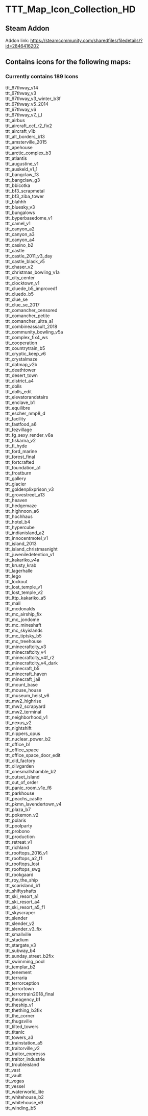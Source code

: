 # TTT_Map_Icon_Collection_HD
## Steam Addon
Addon link: https://steamcommunity.com/sharedfiles/filedetails/?id=2846416202
## Contains icons for the following maps:<br>
### Currently contains 189 Icons<br>
ttt_67thway_v14<br>
ttt_67thway_v3<br>
ttt_67thway_v3_winter_b3f<br>
ttt_67thway_v5_2014<br>
ttt_67thway_v6<br>
ttt_67thway_v7_j_l<br>
ttt_airbus<br>
ttt_aircraft_ccf_r2_fix2<br>
ttt_aircraft_v1b<br>
ttt_alt_borders_b13<br>
ttt_amsterville_2015<br>
ttt_apehouse<br>
ttt_arctic_complex_b3<br>
ttt_atlantis<br>
ttt_augustine_v1<br>
ttt_auskeld_v1_1<br>
ttt_bangclaw_f3<br>
ttt_bangclaw_g3<br>
ttt_bbicotka<br>
ttt_bf3_scrapmetal<br>
ttt_bf3_ziba_tower<br>
ttt_blahhh<br>
ttt_bluesky_v3<br>
ttt_bungalows<br>
ttt_byperbasedome_v1<br>
ttt_camel_v1<br>
ttt_canyon_a2<br>
ttt_canyon_a3<br>
ttt_canyon_a4<br>
ttt_casino_b2<br>
ttt_castle<br>
ttt_castle_2011_v3_day<br>
ttt_castle_black_v5<br>
ttt_chaser_v2<br>
ttt_christmas_bowling_v1a<br>
ttt_city_center<br>
ttt_clocktown_v1<br>
ttt_cluede_b5_improved1<br>
ttt_cluedo_b5<br>
ttt_clue_se<br>
ttt_clue_se_2017<br>
ttt_comancher_censored<br>
ttt_comancher_petite<br>
ttt_comancher_ultra_a1<br>
ttt_combineassault_2018<br>
ttt_community_bowling_v5a<br>
ttt_complex_fix4_ws<br>
ttt_cooperation<br>
ttt_countrytrain_b5<br>
ttt_cryptic_keep_v6<br>
ttt_crystalmaze<br>
ttt_datmap_v2b<br>
ttt_deathtower<br>
ttt_desert_town<br>
ttt_district_a4<br>
ttt_dolls<br>
ttt_dolls_edit<br>
ttt_elevatorandstairs<br>
ttt_enclave_b1<br>
ttt_equilibre<br>
ttt_escher_nmp8_d<br>
ttt_facility<br>
ttt_fastfood_a6<br>
ttt_fezvillage<br>
ttt_fg_sexy_render_v6a<br>
ttt_fiskarna_v2<br>
ttt_fl_hyde<br>
ttt_ford_marine<br>
ttt_forest_final<br>
ttt_fortcrafted<br>
ttt_foundation_a1<br>
ttt_frostburn<br>
ttt_gallery<br>
ttt_glacier<br>
ttt_goldenplixprison_v3<br>
ttt_grovestreet_a13<br>
ttt_heaven<br>
ttt_hedgemaze<br>
ttt_highnoon_a6<br>
ttt_hochhaus<br>
ttt_hotel_b4<br>
ttt_hypercube<br>
ttt_indianisland_a2<br>
ttt_innocentmotel_v1<br>
ttt_island_2013<br>
ttt_island_christmasnight<br>
ttt_juveniledetention_v1<br>
ttt_kakariko_v4a<br>
ttt_krusty_krab<br>
ttt_lagerhalle<br>
ttt_lego<br>
ttt_lockout<br>
ttt_lost_temple_v1<br>
ttt_lost_temple_v2<br>
ttt_lttp_kakariko_a5<br>
ttt_mall<br>
ttt_mcdonalds<br>
ttt_mc_airship_fix<br>
ttt_mc_jondome<br>
ttt_mc_mineshaft<br>
ttt_mc_skyislands<br>
ttt_mc_tiptsky_b5<br>
ttt_mc_treehouse<br>
ttt_minecraftcity_v3<br>
ttt_minecraftcity_v4<br>
ttt_minecraftcity_v4f_r2<br>
ttt_minecraftcity_v4_dark<br>
ttt_minecraft_b5<br>
ttt_minecraft_haven<br>
ttt_minecraft_jail<br>
ttt_mount_base<br>
ttt_mouse_house<br>
ttt_museum_heist_v6<br>
ttt_mw2_highrise<br>
ttt_mw2_scrapyard<br>
ttt_mw2_terminal<br>
ttt_neighborhood_v1<br>
ttt_nexus_v2<br>
ttt_nightshift<br>
ttt_nippers_opus<br>
ttt_nuclear_power_b2<br>
ttt_office_b1<br>
ttt_office_space<br>
ttt_office_space_door_edit<br>
ttt_old_factory<br>
ttt_olivgarden<br>
ttt_onesmallshamble_b2<br>
ttt_outset_island<br>
ttt_out_of_order<br>
ttt_panic_room_v1e_f6<br>
ttt_parkhouse<br>
ttt_peachs_castle<br>
ttt_pkmn_lavendertown_v4<br>
ttt_plaza_b7<br>
ttt_pokemon_v2<br>
ttt_polaris<br>
ttt_poolparty<br>
ttt_probono<br>
ttt_production<br>
ttt_retreat_v1<br>
ttt_richland<br>
ttt_rooftops_2016_v1<br>
ttt_rooftops_a2_f1<br>
ttt_rooftops_lost<br>
ttt_rooftops_swg<br>
ttt_rookgaard<br>
ttt_roy_the_ship<br>
ttt_scarisland_b1<br>
ttt_shiftyshafts<br>
ttt_ski_resort_a1<br>
ttt_ski_resort_a4<br>
ttt_ski_resort_a5_f1<br>
ttt_skyscraper<br>
ttt_slender<br>
ttt_slender_v2<br>
ttt_slender_v3_fix<br>
ttt_smallville<br>
ttt_stadium<br>
ttt_stargate_v3<br>
ttt_subway_b4<br>
ttt_sunday_street_b2fix<br>
ttt_swimming_pool<br>
ttt_templar_b2<br>
ttt_tenement<br>
ttt_terraria<br>
ttt_terrorception<br>
ttt_terrortown<br>
ttt_terrortrain2018_final<br>
ttt_theagency_b1<br>
ttt_theship_v1<br>
ttt_thething_b3fix<br>
ttt_the_corner<br>
ttt_thugsville<br>
ttt_tilted_towers<br>
ttt_titanic<br>
ttt_towers_a3<br>
ttt_trainstation_a5<br>
ttt_traitorville_v2<br>
ttt_traitor_expresss<br>
ttt_traitor_industrie<br>
ttt_troubleisland<br>
ttt_vast<br>
ttt_vault<br>
ttt_vegas<br>
ttt_vessel<br>
ttt_waterworld_lite<br>
ttt_whitehouse_b2<br>
ttt_whitehouse_v9<br>
ttt_winding_b5<br>
